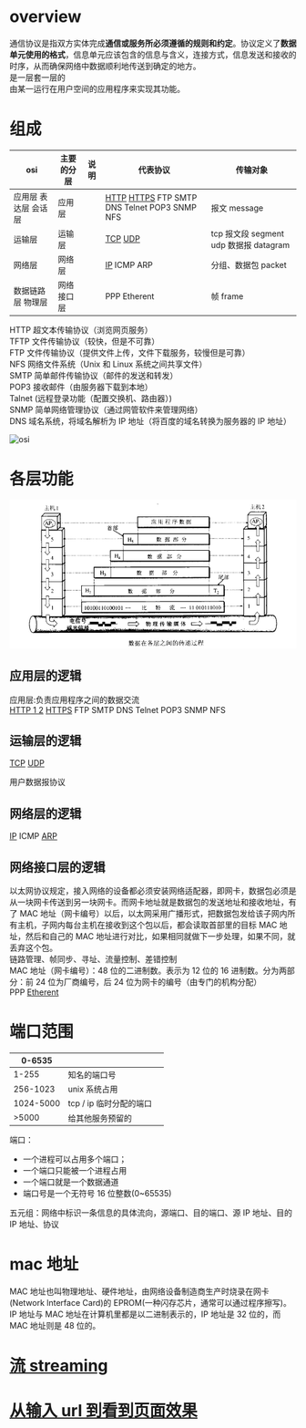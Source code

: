 # overview

通信协议是指双方实体完成**通信或服务所必须遵循的规则和约定**。协议定义了**数据单元使用的格式**，信息单元应该包含的信息与含义，连接方式，信息发送和接收的时序，从而确保网络中数据顺利地传送到确定的地方。  
是一层套一层的  
由某一运行在用户空间的应用程序来实现其功能。

# 组成

<!-- prettier-ignore-start -->
| osi      | 主要的分层 | 说明 | 代表协议 | 传输对象       |
| ------------ | -- | ---- | ------------ | ------ |
| 应用层 表达层 会话层 | 应用层 |  | [HTTP](/communication-protocol/http.html) [HTTPS](/communication-protocol/https.html) FTP SMTP DNS Telnet POP3 SNMP NFS | 报文 message       |
| 运输层   | 运输层 |  | [TCP](/communication-protocol/tcp.html) [UDP](/communication-protocol/udp.html)  | tcp 报文段 segment udp 数据报 datagram |
| 网络层   | 网络层 |  | [IP](/communication-protocol/ip.html) ICMP ARP  | 分组、数据包 packet    |
| 数据链路层 物理层    | 网络接口层 |  | PPP Etherent  | 帧 frame       |
<!-- prettier-ignore-end -->

HTTP 超文本传输协议（浏览网页服务）  
TFTP 文件传输协议（较快，但是不可靠）  
FTP 文件传输协议（提供文件上传，文件下载服务，较慢但是可靠）  
NFS 网络文件系统（Unix 和 Linux 系统之间共享文件）  
SMTP 简单邮件传输协议（邮件的发送和转发）  
POP3 接收邮件（由服务器下载到本地）  
Talnet (远程登录功能（配置交换机、路由器）)  
SNMP 简单网络管理协议（通过网管软件来管理网络）  
DNS 域名系统，将域名解析为 IP 地址（将百度的域名转换为服务器的 IP 地址）

![osi](https://cf-assets.www.cloudflare.com/slt3lc6tev37/3L6e3OwCgSWOxp79AJUzXs/bcc453b68a03ae5a83bda4e5453984d1/osi-model-7-layers_zhCN.svg)

# 各层功能

![各层之间的传递过程](/communication-protocol/transferProcess.png)

## 应用层的逻辑

应用层:负责应用程序之间的数据交流  
[HTTP 1 2](/communication-protocol/http.html) [HTTPS](/communication-protocol/https.html) FTP SMTP DNS Telnet POP3 SNMP NFS

## 运输层的逻辑

[TCP](/communication-protocol/tcp.html) [UDP](/communication-protocol/udp.html)

用户数据报协议

## 网络层的逻辑

[IP](/communication-protocol/ip.html) ICMP [ARP](/communication-protocol/arp.html)

## 网络接口层的逻辑

以太网协议规定，接入网络的设备都必须安装网络适配器，即网卡，数据包必须是从一块网卡传送到另一块网卡。而网卡地址就是数据包的发送地址和接收地址，有了 MAC 地址（网卡编号）以后，以太网采用广播形式，把数据包发给该子网内所有主机，子网内每台主机在接收到这个包以后，都会读取首部里的目标 MAC 地址，然后和自己的 MAC 地址进行对比，如果相同就做下一步处理，如果不同，就丢弃这个包。  
链路管理、帧同步、寻址、流量控制、差错控制  
MAC 地址（网卡编号）：48 位的二进制数。表示为 12 位的 16 进制数。分为两部分：前 24 位为厂商编号，后 24 位为网卡的编号（由专门的机构分配）  
PPP [Etherent](/communication-protocol/etherent.md)

# 端口范围

| 0-6535    |                         |     |
| --------- | ----------------------- | --- |
| 1-255     | 知名的端口号            |     |
| 256-1023  | unix 系统占用           |     |
| 1024-5000 | tcp / ip 临时分配的端口 |     |
| >5000     | 给其他服务预留的        |     |

端口：

- 一个进程可以占用多个端口；
- 一个端口只能被一个进程占用
- 一个端口就是一个数据通道
- 端口号是一个无符号 16 位整数(0~65535)

五元组：网络中标识一条信息的具体流向，源端口、目的端口、源 IP 地址、目的 IP 地址、协议

# mac 地址

MAC 地址也叫物理地址、硬件地址，由网络设备制造商生产时烧录在网卡(Network lnterface Card)的 EPROM(一种闪存芯片，通常可以通过程序擦写)。IP 地址与 MAC 地址在计算机里都是以二进制表示的，IP 地址是 32 位的，而 MAC 地址则是 48 位的。

# [流 streaming](/communication-protocol/streaming.md)

# [从输入 url 到看到页面效果](/communication-protocol/urlRenderer.html)
